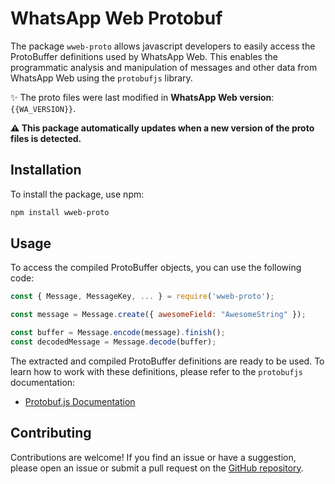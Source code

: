 # WhatsApp Web Protobuf

The package `wweb-proto` allows javascript developers to easily access the ProtoBuffer definitions used by WhatsApp Web. This enables the programmatic analysis and manipulation of messages and other data from WhatsApp Web using the `protobufjs` library.

✨ The proto files were last modified in **WhatsApp Web version**: `{{WA_VERSION}}`.

**⚠️ This package automatically updates when a new version of the proto files is detected.**

## Installation

To install the package, use npm:

```sh
npm install wweb-proto
```

## Usage

To access the compiled ProtoBuffer objects, you can use the following code:

```javascript
const { Message, MessageKey, ... } = require('wweb-proto');

const message = Message.create({ awesomeField: "AwesomeString" });

const buffer = Message.encode(message).finish();
const decodedMessage = Message.decode(buffer);
```

The extracted and compiled ProtoBuffer definitions are ready to be used. To learn how to work with these definitions, please refer to the `protobufjs` documentation:

- [Protobuf.js Documentation](https://www.npmjs.com/package/protobufjs)

## Contributing

Contributions are welcome! If you find an issue or have a suggestion, please open an issue or submit a pull request on the [GitHub repository](https://github.com/jaovitubr/wweb-proto).
